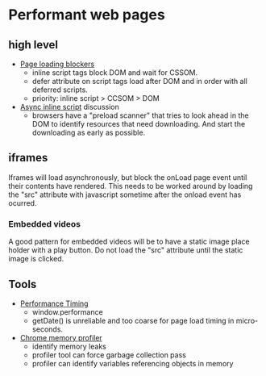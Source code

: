 # Performant web pages
## high level
* [Page loading blockers](https://hacks.mozilla.org/2017/09/building-the-dom-faster-speculative-parsing-async-defer-and-preload/)
	* inline script tags block DOM and wait for CSSOM.
	* defer attribute on script tags load after DOM and in order with all deferred scripts.
	* priority: inline script > CCSOM > DOM
* [Async inline script](https://www.igvita.com/2014/05/20/script-injected-async-scripts-considered-harmful/) discussion
	* browsers have a "preload scanner" that tries to look ahead in the DOM to identify resources that need downloading. And start the downloading as early as possible.
## iframes
Iframes will load asynchronously, but block the onLoad page event until their contents have rendered. This needs to be worked around by loading the "src" attribute with javascript sometime after the onload event has ocurred.
### Embedded videos
A good pattern for embedded videos will be to have a static image place holder with a play button. Do not load the "src" attribute until the static image is clicked.
## Tools
* [Performance Timing](https://w3c.github.io/perf-timing-primer/)
	* window.performance
	* getDate() is unreliable and too coarse for page load timing in micro-seconds.
* [Chrome memory profiler](https://developers.google.com/web/tools/chrome-devtools/memory-problems/)
	* identify memory leaks
	* profiler tool can force garbage collection pass
	* profiler can identify variables referencing objects in memory
